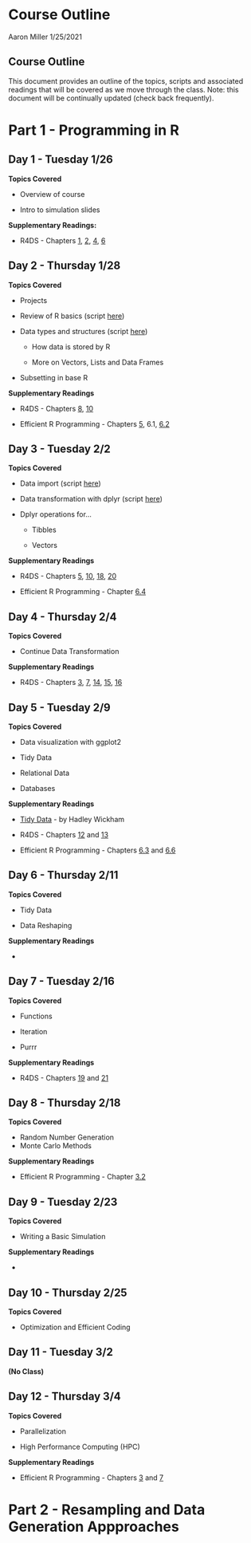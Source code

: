Course Outline
================
Aaron Miller
1/25/2021

## Course Outline

This document provides an outline of the topics, scripts and associated
readings that will be covered as we move through the class. Note: this
document will be continually updated (check back frequently).

# Part 1 - Programming in R

## Day 1 - Tuesday 1/26

**Topics Covered**

-   Overview of course

-   Intro to simulation slides

**Supplementary Readings:**

-   R4DS - Chapters [1](https://r4ds.had.co.nz/introduction.html),
    [2](https://r4ds.had.co.nz/explore-intro.html),
    [4](https://r4ds.had.co.nz/workflow-basics.html),
    [6](https://r4ds.had.co.nz/workflow-scripts.html)

## Day 2 - Thursday 1/28

**Topics Covered**

-   Projects

-   Review of R basics (script
    [here](https://github.com/aarmiller/SimEpi/blob/main/in_class_scripts/basics.R))

-   Data types and structures (script
    [here](https://github.com/aarmiller/SimEpi/blob/main/in_class_scripts/data_types_objects_subsetting.R))

    -   How data is stored by R

    -   More on Vectors, Lists and Data Frames

-   Subsetting in base R

**Supplementary Readings**

-   R4DS - Chapters [8](https://r4ds.had.co.nz/workflow-projects.html),
    [10](https://r4ds.had.co.nz/tibbles.html)

-   Efficient R Programming - Chapters
    [5](https://csgillespie.github.io/efficientR/input-output.html),
    6.1,
    [6.2](https://csgillespie.github.io/efficientR/data-carpentry.html#efficient-data-frames-with-tibble)

## Day 3 - Tuesday 2/2

**Topics Covered**

-   Data import (script
    [here](https://github.com/aarmiller/SimEpi/blob/main/in_class_scripts/data_import_export.R))

-   Data transformation with dplyr (script
    [here](https://github.com/aarmiller/SimEpi/blob/main/in_class_scripts/data_transformation.R))

-   Dplyr operations for…

    -   Tibbles

    -   Vectors

**Supplementary Readings**

-   R4DS - Chapters [5](https://r4ds.had.co.nz/transform.html),
    [10](https://r4ds.had.co.nz/tibbles.html),
    [18](https://r4ds.had.co.nz/pipes.html),
    [20](https://r4ds.had.co.nz/vectors.html)

-   Efficient R Programming - Chapter
    [6.4](https://csgillespie.github.io/efficientR/data-carpentry.html#dplyr)

## Day 4 - Thursday 2/4

**Topics Covered**

-   Continue Data Transformation

**Supplementary Readings**

-   R4DS - Chapters [3](https://r4ds.had.co.nz/data-visualisation.html),
    [7](https://r4ds.had.co.nz/exploratory-data-analysis.html),
    [14](https://r4ds.had.co.nz/strings.html),
    [15](https://r4ds.had.co.nz/factors.html),
    [16](https://r4ds.had.co.nz/dates-and-times.html)

## Day 5 - Tuesday 2/9

**Topics Covered**

-   Data visualization with ggplot2

<!-- -->

-   Tidy Data

-   Relational Data

-   Databases

**Supplementary Readings**

-   [Tidy Data](https://www.jstatsoft.org/article/view/v059i10) - by
    Hadley Wickham

-   R4DS - Chapters [12](https://r4ds.had.co.nz/tidy-data.html) and
    [13](https://r4ds.had.co.nz/relational-data.html)

-   Efficient R Programming - Chapters
    [6.3](https://csgillespie.github.io/efficientR/data-carpentry.html#tidying-data-with-tidyr-and-regular-expressions)
    and
    [6.6](https://csgillespie.github.io/efficientR/data-carpentry.html#working-with-databases)

## Day 6 - Thursday 2/11

**Topics Covered**

-   Tidy Data

-   Data Reshaping

**Supplementary Readings**

-   

## Day 7 - Tuesday 2/16

**Topics Covered**

-   Functions

-   Iteration

-   Purrr

**Supplementary Readings**

-   R4DS - Chapters [19](https://r4ds.had.co.nz/functions.html) and
    [21](https://r4ds.had.co.nz/iteration.html)

## Day 8 - Thursday 2/18

**Topics Covered**

-   Random Number Generation
-   Monte Carlo Methods

**Supplementary Readings**

-   Efficient R Programming - Chapter
    [3.2](https://csgillespie.github.io/efficientR/programming.html#general)

## Day 9 - Tuesday 2/23

**Topics Covered**

-   Writing a Basic Simulation

**Supplementary Readings**

-   

## Day 10 - Thursday 2/25

**Topics Covered**

-   Optimization and Efficient Coding

## Day 11 - Tuesday 3/2

**(No Class)**

## Day 12 - Thursday 3/4

**Topics Covered**

-   Parallelization

-   High Performance Computing (HPC)

**Supplementary Readings**

-   Efficient R Programming - Chapters
    [3](https://csgillespie.github.io/efficientR/programming.html#general)
    and [7](https://csgillespie.github.io/efficientR/performance.html)

# Part 2 - Resampling and Data Generation Appproaches
